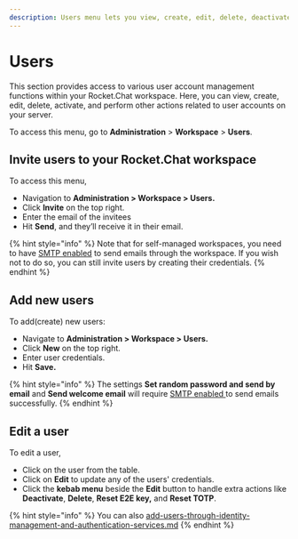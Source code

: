 ```yaml
---
description: Users menu lets you view, create, edit, delete, deactivate, and, invite users.
---
```


# Users

This section provides access to various user account management functions within your Rocket.Chat workspace. Here, you can view, create, edit, delete, activate, and perform other actions related to user accounts on your server.

To access this menu, go to **Administration** > **Workspace** > **Users**.

## Invite users to your Rocket.Chat workspace

To access this menu,

* Navigation to **Administration > Workspace > Users.**
* Click **Invite** on the top right.
* Enter the email of the invitees
* Hit **Send**, and they’ll receive it in their email.

{% hint style="info" %}
Note that for self-managed workspaces, you need to have [SMTP enabled](https://docs.rocket.chat/use-rocket.chat/workspace-administration/settings/email/email-configuration) to send emails through the workspace. If you wish not to do so, you can still invite users by creating their credentials.
{% endhint %}

## Add new users

To add(create) new users:&#x20;

* Navigate to **Administration > Workspace > Users.**
* Click **New** on the top right.
* Enter user credentials.
* Hit **Save.**

{% hint style="info" %}
The settings **Set random password and send by email** and **Send welcome email** will require [SMTP enabled ](https://docs.rocket.chat/use-rocket.chat/workspace-administration/settings/email/email-configuration)to send emails successfully.
{% endhint %}

## Edit a user

To edit a user,

* Click on the user from the table.
* Click on **Edit** to update any of the users' credentials.
* Click the **kebab menu** beside the **Edit** button to handle extra actions like **Deactivate**, **Delete**, **Reset E2E key,** and **Reset TOTP**.

{% hint style="info" %}
You can also [add-users-through-identity-management-and-authentication-services.md](add-users-through-identity-management-and-authentication-services.md "mention")
{% endhint %}

